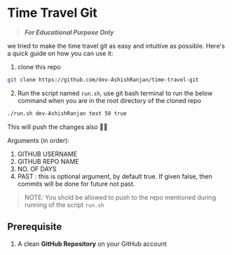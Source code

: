 # Time Travel Git

> **_For Educational Purpose Only_**

we tried to make the time travel git as easy and intuitive as possible. Here's a quick guide on how you can use it:

1. clone this repo

```sh
git clone https://github.com/dev-AshishRanjan/time-travel-git
```

2. Run the script named `run.sh`, use git bash terminal to run the below command when you are in the root directory of the cloned repo

```sh
./run.sh dev-AshishRanjan test 50 true
```

This will push the changes also 👍🏽

Arguments (in order):

1. GITHUB USERNAME
2. GITHUB REPO NAME
3. NO. OF DAYS
4. PAST : this is optional argument, by default true. If given false, then commits will be done for future not past.

> NOTE: You shold be allowed to push to the repo mentioned during running of the script `run.sh`

## Prerequisite

1. A clean **GitHub Repository** on your GitHub account
